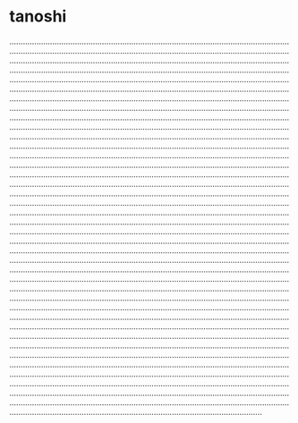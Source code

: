 # tanoshi

....................................................................................................................................................................................................................................................................................................................................................................................................................................................................................................................................................................................................................................................................................................................................................................................................................................................................................................................................................................................................................................................................................................................................................................................................................................................................................................................................................................................................................................................................................................................................................................................................................................................................................................................................................................................................................................................................................................................................................................................................................................................................................................................................................................................................................................................................................................................................................................................................................................................................................................................................................................................................................................................................................................................................................................................................................................................................................................................................................................................................................................................................................................................................................................................................................................................................................................................................................................................................................................................................................................................................................................................................................................................................................................................................................................................................................................................................................................................................................................................................................................................................................................................................................................................................................................................................................................................................................................................................................................................................................................................................................................................................................................................................................................................................................................................................................................................................................................................................................................................................................................................................................................................................................